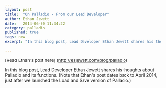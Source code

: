 ```yaml
---
layout: post
title:  "On Palladio - From our Lead Developer"
author: Ethan Jewett
date:   2014-06-30 11:34:22
category: palladio
published: true
tags: new
excerpt: "In this blog post, Lead Developer Ethan Jewett shares his thoughts about Palladio and its functions."
 
---
```


[Read Ethan's post here] (http://esjewett.com/blog/palladio)

In this blog post, Lead Developer Ethan Jewett shares his thoughts about Palladio and its functions. (Note that Ethan's post dates back to April 2014, just after we launched the Load and Save version of Palladio.)



